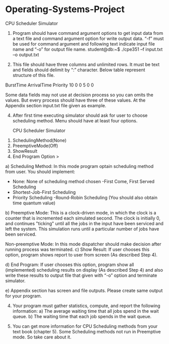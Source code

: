 # Operating-Systems-Project
CPU Scheduler Simulator

1. Program should have command argument options to get input data from a text file and command argument option for write output data. “-f” must be used for command argument and following text indicate input file name and “-o” for output file name.
      student@db:~$ ./cpe351 –f input.txt –o output.txt
  
2. This file should have three columns and unlimited rows. It must be text and fields should delimit by “:” character. Below table represent structure of this file.
   
BurstTime ArrivalTime Priority
10           0         0 
5            0         0

Some data fields may not use at decision process so you can omits the values. But every process should have three of these values. At the Appendix section input.txt file given as example.
       
    
4. After first time executing simulator should ask for user to choose scheduling method. Menu should have at least four options.
   
   CPU Scheduler Simulator
1) SchedulingMethod(None)
2) PreemptiveMode(Off)
3) ShowResult
4) End Program
Option >

a) Scheduling Method: In this mode program optain scheduling method from user. You should implement:
- None: None of scheduling method chosen
-First Come, First Served Scheduling
- Shortest-Job-First Scheduling
- Priority Scheduling
-Round-Robin Scheduling (You should also obtain time quantum value)

b) Preemptive Mode: This is a clock-driven mode, in which the clock is a counter that is incremented each simulated second. The clock is initially 0, and continues "ticking" until all the jobs in the input have been serviced and left the system. This simulation runs until a particular number of jobs have been serviced.

Non-preemptive Mode: In this mode dispatcher should make decision after running process was terminated.
c) Show Result: If user chooses this option, program shows report to user from screen (As described Step 4).

d) End Program: If user chooses this option, program show all (implemented) scheduling results on display (As described Step 4) and also write these results to output file that given with “-o” option and terminate simulator.

e) Appendix section has screen and file outputs. Please create same output for your program.

4. Your program must gather statistics, compute, and report the following information:
a) The average waiting time that all jobs spend in the wait queue.
b) The waiting time that each job spends in the wait queue.

5. You can get more information for CPU Scheduling methods from your text book (chapter 5). Some Scheduling methods not run in Preemptive mode. So take care about it.

